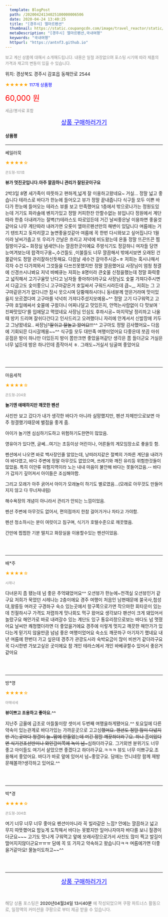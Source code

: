 ```yaml
---
  template: BlogPost
  path: /20200424134025100000006506
  date: 2020-04-24 13:40:25
  title: "[경주시] 엘마르펜션"
  thumbnail: https://static.coupangcdn.com/image/travel_reactor/static/booking/image/pension/ddnayo/aa56bf3c-c6e5-4dd3-a8df-76fb751cdbd2.jpg
  metaDescription: "[경주시] 엘마르펜션,국내여행"
  keywords: "국내여행"
  httpurl: "https://antnf3.github.io"
---
```

  
<span style="color: #888;font-size:0.8rem">보고 계신 상품에 대해서 소개해드립니다.
내용은 일절 과장없으며 포스팅 시기에 따라 제품의 가격과 재고의 변동이 있을 수 있습니다.</span>
  
<span style="font-size: 0.9rem;">위치: 경상북도 경주시 감포읍 동해안로 2544</span>
  
<span style="color: orange;">★★★★★</span> <span style="color: blue;font-size: 0.85rem;">117개 상품평</span>
  
<span style="color: red;font-size: 1.5rem;">60,000 원</span>
  
<span style="color: #888;font-size:0.8rem">세금/봉사료 포함</span>





<p align="center"><a href="http://me2.do/FEthuGHq" style="font-size: 1.2rem; color: blue;">상품 구매하러가기</a></p>

#### 상품평
  
---
  
쎄일러묵
    
<span style="color: orange;">★★★★☆</span>
    
<span style="color: #888;font-size:0.7rem">콘도형-101호</span>
    
<span style="font-size:0.85rem">**뷰가 멋진곳입니다.아주 깔끔하니 관리가 잘된곳이구요**</span>
    
<span style="font-size: 0.9rem;">2박3일 8명 세가족이 따뜻하고 편하게,넓게 잘 이용하고왔네요~
거실...  정말 넓고  좋습니다
테라스로 바다가 한눈에 들어오고 뷰가 정말 끝내줍니다
식구들 모두 이쁜 바다가 한눈에 들어오는 테라스 뷰를 보고 만족했어요
1층에서 밖으로나가는 정원도있는데 거기도 파라솔에 벤치가있고 정말 커피한잔 안할수없는 뷰입니다
정원에서 계단따라 한층 더내려가는 절벽(?)테라스도 따로있든데 거긴 날씨좋은날 이용하면 좋을것같아요
나무 계단따라  내려가면 오롯이 엘마르펜션만의 해변이 있답니다
여름에는 거기 텐트치고 돗자리깔고 놀면좋을것같아 여름에 꼭 한번 다시와보고 싶어집니다
1월이라 날씨가춥고 또 우리가 간날은 흐리고 저녁에 비도왔는데 온돌 정말 뜨끈뜨끈 찜질방이구요~
화장실 냄새안나는 깔끔한곳이예요
주방식기도 정갈하니 여자들  당연 눈여겨보는데 합격이구용~,수건들도 ,이불들도 너무 깔끔해서 밖에서보면 오래된 건물같아도 정말 관리잘하신듯해요.
다음날 새수건 갈아주시궁~ㅎ 저희는 혹시나해서 각자 수건 다가져와서 그것들을 다쓰진못했지만 정말 깔끔했어요
사장님이 엄청 청결에 신경쓰시나봐요
저녁 바베큐는 저희는 8명이라 큰숯불 신청을했는데 정말 화력좋고 넓직해서 고기구울맛 난다고 남자들 좋아하더라구요
사장님도 숯불 가져다주시면서 다굽고도 숯이좋으니 고구마같은거 호일싸서 구워드시라든데 큽~,,, 저희는 그 고구마같은거가 없다니깐 잠시 웃으시며 당황해하시더니 동네분께 얻은거라며 맛이있을지 모르겠다며 고구마를 넉넉히 가져다주셨지모예용~^^
정말 고기 다구워먹고 고구마 호일에싸서 숯불에 구윘더니 어찌나달고 맛있든지, 안먹는사람없이 다 맛보며 `진짜맛있다'를 입에달고 먹었네요
사장님 인심도 후하시공~  마지막날 정리하고 나올때 방키 드리며 잘쉬다간다고 인사드리고 오려했더니 자리에 안계셔서 신발장에 키두고 그냥왔네요..
싸장님~~"잘쉬고 잘놀고 왔어요~~!!!^^
고구마도 정말 감사했어요~
다음에 기회되믄 다시갈께용~~^^
식구들 모두 대만족 여행이었어요
다좋은데 쪼끔 아쉬운점은 방이 하나만 더있든지 방이 쫌만크면 좋았을꺼같단 생각은 쫌 들더군요
거실은 너무 넓든데 방은 하나인데 좀작아서 ㅎ.
그래도~거실서 딩굴며 좋았어요</span>
    
<br>
<br>

---
  
마음세척
    
<span style="color: orange;">★★★★☆</span>
    
<span style="color: #888;font-size:0.7rem">콘도형-204호</span>
    
<span style="font-size:0.85rem">**놀기엔 애매하지만 깨끗한 펜션**</span>
    
<span style="font-size: 0.9rem;">사진만 보고 갔다가 내가 생각한 바다가 아니라 실망했지만, 펜션 자체만으로보면 아주 청결했기때문에 별점을 좋게 줌.

아이가 놀기엔 심심하기도하고 위험하기도한면이 많았음.

영유아가 있다면, 글쎄...여기는 초등이상 어린이나, 어른들의 계모임장소로 좋을듯 함.

펜션에서 나오면 바로 백사장인줄 알았는데, 낭떠러지같은 절벽의 가파른 계단을 내려가야 바다였고, 바다 주변에 정말 아무것도 없었으며, 쓰레기와 깨진 유리등 위험한것들이 많았음.
특히 이안류 위험지역이라 노는 내내 마음이 불안해 바다는 못들어갔음.-- 바다가 갑자기 깊어져서 아이들은 조심해야함.

그리고 모래가 아주 굵어서 아이가 모래놀이 하기도 별로였음...(모래로 아무것도 만들어지지 않고 다 무너져내림)

해수욕장의 개념이 아니라서 관리가 안되는 느낌이었음.

펜션 주변에 아무것도 없어서, 편의점까지 한참 걸어가거나 차타고 가야함.

펜션 청소하시는 분이 여럿이고 침구며, 식기가 호텔수준으로 깨끗했음.

간만에 찝찝한 기분 떨치고 화장실을 이용할수있는 펜션이었음.</span>
    
<br>
<br>

---
  
배*주
    
<span style="color: orange;">★★★★☆</span>
    
<span style="color: #888;font-size:0.7rem">시레나</span>
    

    
<span style="font-size: 0.9rem;">다녀온지 좀 됐는데 넘 좋은 추억돼었어요^^
오션뷰가 한눈에~전객실 오션뷰인거 같구요
저희가 묵었던 시레나는 2층이에요 경주 여행이 처음인 
남편때문에 불국사,첨성대,왕릉등 여러곳 구경하구
숙소 있는곳에서 항구쪽으로가면 작으마한 회타운이 있는데
친절하시구 가격도 저렴하게 맛나회도 먹구 왔어요
생각보다 팬션이 크게 돼있어서 놀랐구요 해안가로 바로 내려갈수 있는 계단도 있구 통유리창으로보는 바다도 넘
멋졌어요 날씨만 쾌청했더라면 더 좋았을거에요
경주에 이렇게 멋지고 깨끗한 해안가가 있다는게 믿기지 않을만큼 넘넘 좋은 여행이었어요
숙소도 깨끗하구 아기자기 했네요 내년 여름에 한번더 가고 
싶은데 경주가 관광도시라 숙박요금이 많이 비싼거 같더라구요  꼭 다시한번 가보고싶은 곳이에요
참 개인 테라스에서 개인 바베큐할수 있어서 좋은거 같아요</span>
    
<br>
<br>

---
  
방*영
    
<span style="color: orange;">★★★★☆</span>
    
<span style="color: #888;font-size:0.7rem">아메네세</span>
    
<span style="font-size:0.85rem">**뷰이쁘고 조용하고 좋아요.^^**</span>
    
<span style="font-size: 0.9rem;">지난주 금욜에  급조로 아들둘이랑  셋이서 두번째 여행을하게됐어요.^^
토요일에 다른약속이 있는관계로 바다가있는 가까운곳으로 고고싱~~했어요.
펜션도 정말 많이 다녔지만 가는곳마다 청결이 늘~맘에 안들었는데
여긴 정말 깨끗하더라구요.
하나 흠이있다면 식기건조선반이나 와인걸이쪽에 녹이 넘~~~심하더라구요.
그거외엔 분위기도 너무좋고 아이들도 여기서 살았으면 좋겠다고 하더라구요.ㅋㅋㅋ
뷰도 너무 이쁘구요.조용해서 좋았어요.
바다가 바로 앞에 있어서 넘~좋았구요.
담에는 언니네랑 함께 재방문해볼까?생각하고 있어요.^^</span>
    
<br>
<br>

---
  
박*경
    
<span style="color: orange;">★★★★☆</span>
    
<span style="color: #888;font-size:0.7rem">콘도형-304호</span>
    

    
<span style="font-size: 0.9rem;">여기 너무 너무 너무 좋아요
펜션이아니라 꼭 빌라같은 느낌?
안에는 깔끔하고 넓고 무지 따뜻했어요
밤늦게 도착해서 바다는 못봤지만
일어나자마자 바다를 보니 절경이더군요~~~
고기도 맛나게 구워먹고 앞에 모래사장으로가서
사진도 많이 찍고 발길이 떨어지지않더군요ㅠㅠㅠ
담에 꼭 또 가자고 약속하고 왔습니다ㅋㅋ
여름에가면 더좋을거같아요! 물놀이도하고~~^^</span>
    
<br>
<br>


  
---
  
<p align="center"><a href="http://me2.do/FEthuGHq" style="font-size: 1.2rem; color: blue;">상품 구매하러가기</a></p>
  
<br>
  
<span style="font-size: 0.85rem; color: #888;">해당 상품 포스팅은 <span style="color: #000;"> 2020년04월24일 13시40분 </span> 에 작성되었으며 쿠팡 파트너스 활동으로, 일정액의 커미션을 쿠팡으로 부터 제공 받을 수 있습니다.</span>